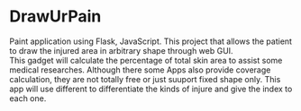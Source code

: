 DrawUrPain
=========================

Paint application using Flask, JavaScript.
This project that allows the patient to draw the injured area in arbitrary shape through web GUI.  
This gadget will calculate the percentage of total skin area to assist some medical researches. 
Although there some Apps also provide coverage calculation, they are not totally free or just suuport fixed shape only.
This app will use different to differentiate the kinds of injure and give the index to each one.
